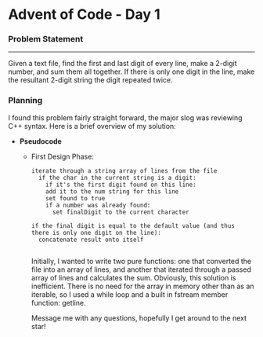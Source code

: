 # Advent of Code - Day 1

### Problem Statement
<hr>

Given a text file, find the first and last digit of every line, make a 2-digit number, and sum them all together. If there is only one digit in the line, make the resultant 2-digit string the digit repeated twice.

### Planning
I found this problem fairly straight forward, the major slog was reviewing C++ syntax. Here is a brief overview of my solution:

- <strong>Pseudocode</strong>
  - First Design Phase:
    ```
    iterate through a string array of lines from the file
      if the char in the current string is a digit:
        if it's the first digit found on this line:
        add it to the num string for this line
        set found to true
        if a number was already found:
          set finalDigit to the current character
      
    if the final digit is equal to the default value (and thus there is only one digit on the line):
      concatenate result onto itself
      
    ```

    Initially, I wanted to write two pure functions: one that converted the file into an array of lines, and another that iterated through a passed array of lines and calculates the sum. Obviously, this solution is inefficient. There is no need for the array in memory other than as an iterable, so I used a while loop and a built in fstream member function: getline.


    Message me with any questions, hopefully I get around to the next star!
